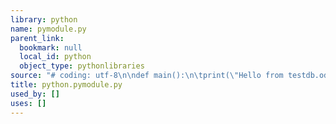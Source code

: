 ```yaml
---
library: python
name: pymodule.py
parent_link:
  bookmark: null
  local_id: python
  object_type: pythonlibraries
source: "# coding: utf-8\n\ndef main():\n\tprint(\"Hello from testdb.odb\")\n\n\n"
title: python.pymodule.py
used_by: []
uses: []
---
```

